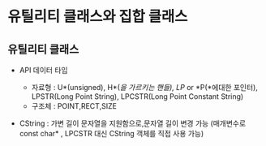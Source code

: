 # 유틸리티 클래스와 집합 클래스

## 유틸리티 클래스

- API 데이터 타입

  - 자료형 : U*(unsigned), H*(_을 가르키는 핸들), LP_ or *P(*에대한 포인터), LPSTR(Long Point String), LPCSTR(Long Point Constant String)
  - 구조체 : POINT,RECT,SIZE

- CString : 가변 길이 문자열을 지원함으로,문자열 길이 변경 가능 (매개변수로 const char\* , LPCSTR 대신 CString 객체를 직접 사용 가능)
